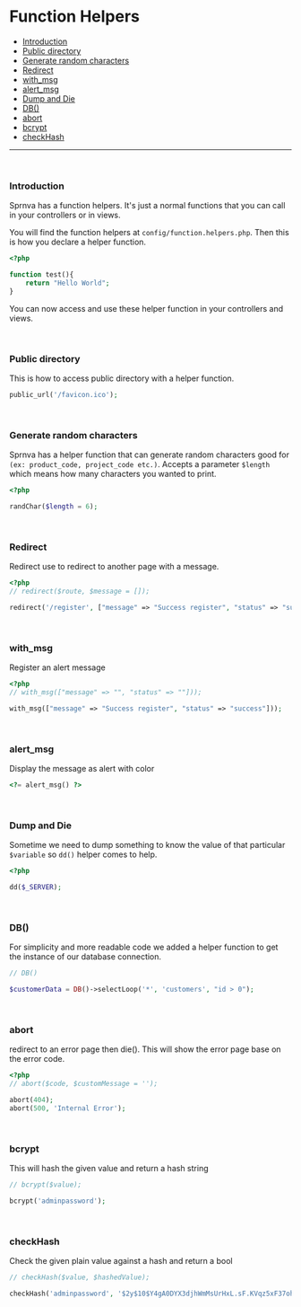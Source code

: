 # Function Helpers

- [Introduction](#intro)
- [Public directory](#public-directory)
- [Generate random characters](#random-char)
- [Redirect](#redirect)
- [with_msg](#with-msg)
- [alert_msg](#alert-msg)
- [Dump and Die](#dd)
- [DB()](#db)
- [abort](#abort)
- [bcrypt](#bcrypt)
- [checkHash](#checkHash)

---

<a name="intro" style="padding-top: 30px;">&nbsp;</a>
### Introduction
Sprnva has a function helpers. It's just a normal functions that you can call in your controllers or in views.

You will find the function helpers at `config/function.helpers.php`. Then this is how you declare a helper function.

```php
<?php

function test(){
    return "Hello World";
}
```

You can now access and use these helper function in your controllers and views.

<a name="public-directory" style="padding-top: 30px;">&nbsp;</a>
### Public directory
This is how to access public directory with a helper function.
```php
public_url('/favicon.ico');
```

<a name="random-char" style="padding-top: 30px;">&nbsp;</a>
### Generate random characters
Sprnva has a helper function that can generate random characters good for `(ex: product_code, project_code etc.)`. Accepts a parameter `$length` which means how many characters you wanted to print.
```php
<?php

randChar($length = 6);
```

<a name="redirect" style="padding-top: 30px;">&nbsp;</a>
### Redirect
Redirect use to redirect to another page with a message.
```php
<?php
// redirect($route, $message = []);

redirect('/register', ["message" => "Success register", "status" => "success"]);
```

<a name="with-msg" style="padding-top: 30px;">&nbsp;</a>
### with_msg
Register an alert message
```php
<?php
// with_msg(["message" => "", "status" => ""]));

with_msg(["message" => "Success register", "status" => "success"]));
```

<a name="alert-msg" style="padding-top: 30px;">&nbsp;</a>
### alert_msg
Display the message as alert with color
```php
<?= alert_msg() ?>
```

<a name="dd" style="padding-top: 30px;">&nbsp;</a>
### Dump and Die
Sometime we need to dump something to know the value of that particular `$variable` so `dd()` helper comes to help.
```php
<?php

dd($_SERVER);
```

<a name="db" style="padding-top: 30px;">&nbsp;</a>
### DB()
For simplicity and more readable code we added a helper function to get the instance of our database connection.
```php
// DB()

$customerData = DB()->selectLoop('*', 'customers', "id > 0");
```

<a name="abort" style="padding-top: 30px;">&nbsp;</a>
### abort
redirect to an error page then die(). This will show the error page base on the error code.
```php
<?php
// abort($code, $customMessage = '');

abort(404);
abort(500, 'Internal Error');
```

<a name="bcrypt" style="padding-top: 30px;">&nbsp;</a>
### bcrypt
This will hash the given value and return a hash string
```php
// bcrypt($value);

bcrypt('adminpassword');
```

<a name="checkHash" style="padding-top: 30px;">&nbsp;</a>
### checkHash
Check the given plain value against a hash and return a bool
```php
// checkHash($value, $hashedValue);

checkHash('adminpassword', '$2y$10$Y4gA0DYX3djhWmMsUrHxL.sF.KVqz5xF37oh.GRVUVjoU9yS03Mia');
```